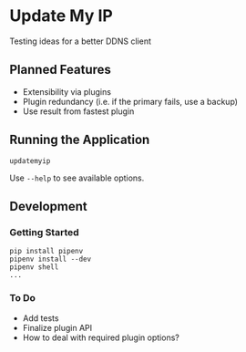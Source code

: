 # Update My IP

Testing ideas for a better DDNS client

## Planned Features

- Extensibility via plugins
- Plugin redundancy (i.e. if the primary fails, use a backup)
- Use result from fastest plugin

## Running the Application

    updatemyip

Use `--help` to see available options.

## Development

### Getting Started

    pip install pipenv
    pipenv install --dev
    pipenv shell
    ...

### To Do

- Add tests
- Finalize plugin API
- How to deal with required plugin options?
